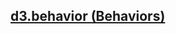 ## [](https://github.com/mbostock/d3/wiki/Api%E5%8F%82%E8%80%83#d3behavior-behaviors)[d3.behavior (Behaviors)](https://github.com/mbostock/d3/wiki/Behaviors)